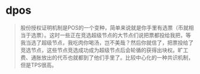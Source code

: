 # dpos

>股份授权证明机制是POS的一个变种，简单来说就是你手里有选票（币就相当于选票）。这时一些正在竞选超级节点的大节点们说把票都投给我把，等我当选了超级节点，我吃肉你喝汤，岂不美哉？然后你就信了，把票投给了竞选节点，这些节点竞选成功成为超级节点后会轮循的获得出块权。旷工费、通胀放出的代币也就都到了他们手里了。比较中心化的一种共识机制，但是TPS很高。
